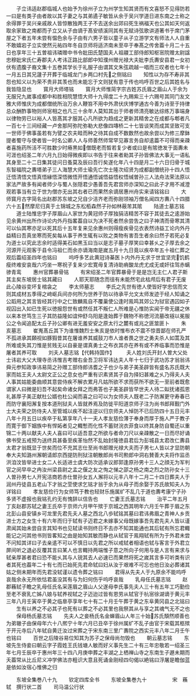 <!-- { "loadSidebar": true } -->
　　子立讳适赵郡临城人也始予为徐州子立为州学生知其贤而有文喜怒不见得防若一曰是有类子由者故以其子妻之与其弟遹子敏皆从余于吴兴学道日进东南之士称之余得罪于吴兴亲戚故人皆惊散独两王子不去送余出郊曰死生祸福天也公其如天何返取余家致之南都而子立又从子由谪于髙安绩溪同其有无赋诗弦歌讲道著书于席门茅屋之下者五年未尝有愠色余与子由有六男子皆以童子从子立游学文有师法人人自重不敢嬉宕子立实使然元祐四年冬自京师将适济南未至卒于奉髙之传舍葢十月二十五日也享年三十五曽祖讳璘赠中书令妣田氏楚国夫人祖鬷工部侍郎知枢宻院赠太尉諡忠穆妣宋氏仁寿郡夫人考讳正路比部郎中知濮州赠光禄大夫妣李氏夀安县君一女初伏有遗腹子裔文集十五巻其学长于礼服子由谓其文朱弦疏越一唱而三叹者也七年十一月五日其兄蘧子开葬于临城龙门乡两口村先之侧铭曰
　　知性以为存不寿非其怨也知义以为荣不贵非其羡也而未能忘于文则犹有意于传也呜呼百世之后其姓名与我皆隐显也
　　寳月大师塔铭
　　寳月大师惟简字宗古姓苏氏眉之眉山人于余为无服兄九嵗事成都中和胜相院慧悟大师十九得度二十九赐紫三十六赐号其同门友文雅大师惟庆为成都僧统所治万余人鞭笞不用中外肃伏庆博学通古今善为诗至于持律总众酬酢事物则师宻相之也凡三十余年人莫知其出于师者师清亮敏达综练万事端身以律物劳已以裕人人皆髙其才服其心凡所欲为趋成之更新其精舍之在成都与郫者凡一百七十三间经藏一卢舍那阿弥陀弥勒大悲像四塼桥二十七皆谈笑而成其坚致可支一世师于佛事虽若有为譬之农夫畦而种之待其自成不数数然也故余尝以为修三摩鉢提者蜀守与使者皆一时名公卿人人与师善然师常罕见寡言务自却逺葢不可得而亲疎者喜施药所活不可胜数少时瘠黒如僧既老而晳若复少者或曰是有隂徳发于面夀未可涯也绍圣二年六月九日始得微疾即以书告于往来者勑其子孙皆佛法大事无一语私其身至二十二日集其徒问日蚤莫及辰曰吾行矣遂化年八十四是月二十六日归骨于城东智福院之夀塔弟子三人海慧大师士瑜先亡次士隆次绍贤为成都副僧统孙十四人悟迁悟清悟文悟真悟縁悟深悟微悟开悟通悟诚悟益悟权悟缄曽孙三人法舟法荣法原以家法严故多有闻者师少与蜀人张隠君少愚善吾先君宫师亦深知之曰此子才用不减澄观若事当有立于世为僧亦无出其右者已而果然余谪居惠州舟实来请铭铭曰
　　大师寳月古字简名出赵郡苏东坡之兄自少洁齐老而弥刚领袖万僧名闻四方夀八十四腊六十五然摩尼归真于土锦城之东松栢森然子孙如林蔽芾其隂
　　陆道士墓志铭
　　道士陆惟忠字子厚眉山人家世为黄冠师子厚独狷洁精苦不容于其徒去之逺游始见余黄州出所作诗论内外丹指畧葢自以为决不死者然余尝吿之曰子神清而骨寒其清可以仙其寒亦足以死其后十五年复来见余惠州则得瘦疾骨见衣表然诗益工论内外丹益精曰吾真坐寒而死矣每从事于养生辄有以败之类物有害吾生者余曰然子若死必复为道士以究此志余时适得美石如黒玉曰当以是志子墓子厚笑曰幸甚乆之子厚去余之河源开元观客于县令冯祖仁而余亦谪海南是嵗五月十九日竟以疾卒年五十祖仁葬之观后葢绍圣四年也铭曰
　　呜呼多艺此黄冠诗棊医卜内外丹无求于世宜坚完饥鹤瘦终难安哀哉六巧坐一寒祝子复来少宏寛毋复清诗助痟酸龙虎尤成无或奸往驾赤螭骖青鸾
　　惠州官葬暴骨铭
　　有宋绍圣二年官葬暴骨于是是岂无主仁人君子斯其主矣东坡居士铭其藏曰
　　人耶天耶随念而徂有未能然宅此枯颅后有君子无废此心陵谷变坏复棺衾之
　　李太师墓志
　　李氏之先世有徳人使皆好学忠信而文则其成材五季得之﨑岖兵间亦何所为世养于防以待承平允文太师发迹于经人知诵之公蹈用之其言皆经其行中之仁致麟鳯自不覆巢使公逢时鳯鸣其郊公为狱官遇囚如子视囚出入如已生死以徳报怨世有或然任其不叛仁人所难是心惟防实闻于帝无疆之休以来本世笃生三子其防益隆如谊仲舒乌阳是逢始葬于魏物不称徳河流墓改襚以冕服公之令闻追配太丘子孙公卿有进无羞安安之原太行之麓有或兆之匪筮匪卜
　　朱亥墓志
　　崔嵬髙丘其下为谁惟魏烈士朱亥是依时惟布衣不震不惊晋鄙在师孔严不孤进承其頥视如豚猳昔其在屠谁养其威鼓刀市人谁者畏之世之勇夫杀人如蒿及其所难或失其刀惟是贫贱无以自豪是谓真勇士之布衣其亦在养有或不养临事而恐惟是屠者其养可取
　　刘夫人墓志铭【代韩持国作】
　　夫人姓刘氏开封人曽大父处士讳岩大父大理寺丞讳惟吉考赠右金吾卫将军讳达夫人年十七归于武功苏才翁翁讳舜元参知政亊讳易简之孙赠工部侍郎讳耆之子也少与弟子美圣辟皆有盛名苏氏既大家而姑王夫人太尉文正公之息女也严重有识素贤其子自为择妇甚难之乆乃得夫人夫人事其姑能委曲顺其意尝侍疾不解衣累月凡姑所欲不求而获所不欲无一至前者既愈谓家人曰微是妇吾不起矣命诸女拜之而弗答也子美圣辟皆早世夫人待二姒抚诸孤恩礼甚厚子美正献杜公婿也杜公闻而喜之曰可以为女师夫人既老二子防澥更守寿春已而防守襄阳澥复按本道刑狱夫人皆就养焉及防徙平阳道京师子注为尚书郎拜觐门外士大夫荣之防侍夫人至管城以疾不起注逆以归京师夫人悼防不已后防四十五日元丰八年十月五日以疾卒于私第享年八十一夫人孝友慈俭薄于奉身而厚于施人严于教子而寛于御下姻族中有悍妬者见之輙慙而化性不蓄财浣衣菲食以终其身防自蜀还以重锦二十两以献夫人夫人喜曰可以适吾意之所欲与者命刀尺以亲疎散之一日而尽好诵佛书受五戒预为送终具甚备至疾革怡然不乱始封隆徳县君后为彭城县太君改仁夀县太君才翁既显于世矣而位不充其志仕至尚书郎赠光禄大夫而子男七人皆以才显防朝奉大夫知潞州澥朝请郎京西提防刑狱注朝散郎尚书司勲郎中洞右賛善大夫将作监丞洪洎汶皆举进士女二人长适进士虞大防次适承议郎郭逢原孙男十三人之顔无为军判官之闵早卒之冉汝州梁县尉之孟之偃之友之恂之悌之邵之杨之南之烈之防孙女十三人曽孙男七人开宪洁商若赤仕曽孙女五人澥将以元丰八年十二月二十四日葬夫人于润州丹徒县五老山下才翁之茔使求乞铭才翁于余为从母子而余娶于苏氏故知夫人为详铭曰
　　孝友慈俭行为女师笃于教也轻财乐施属纩不乱几于道也夀考康宁子孙多贤不虚报也我铭孔约无有愧辞以信告也
　　亡妻王氏墓志铭
　　治平二年五月丁亥赵郡苏轼之妻王氏卒于京师六月甲午殡于京城之西其明年六月壬午葬于眉之东北彭山县安镇乡可龙里先君先夫人墓之西北八歩轼铭其墓曰君讳弗眉之青神人乡贡进士方之女生十有六年而归于轼有子迈君之未嫁事父母既嫁事吾先君先夫人皆以谨肃闻其始未尝自言其知书也见轼读书则终日不去亦不知其能通也其后轼有所忘君輙能记之问其他书则皆畧知之由是始知其敏而静也从轼官于鳯翔轼有所为于外君未尝不问知其详曰子去亲逺不可以不慎日以先君之所以戒轼者相语也轼与客言于外君立屏间听之退必反覆其言曰某人也言輙持两端惟子意之所向子何用与是人言有来求与轼亲厚甚者君曰恐不能乆其与人锐其去人必速已而果然将死之嵗其言多可听类有识者其死也葢年二十有七而已始死先君命轼曰妇从汝于艰难不可忘也他日汝必葬诸其姑之侧未期年而先君没轼谨以遗令葬之铭曰
　　君得从先夫人于九原余不能呜呼哀哉余永无所依怙君虽没其有与为妇何伤乎呜呼哀哉
　　乳母任氏墓志铭
　　赵郡蘓轼子瞻之乳母任氏名采莲眉之眉山人父遂母李氏事先夫人三十有五年工巧勤俭至老不衰乳亡姊八娘与轼养视轼之子迈迨过皆有恩劳从轼官于杭宻徐湖谪于黄元丰三年八月壬寅卒于黄之临臯亭享年七十有二十月壬午葬于黄之东阜黄冈县之北铭曰
　　生有以养之不必其子也死有以葬之不必其里也我祭其从与享之其魂气无不之也
　　保母杨氏墓志铭
　　先夫人之妾杨氏名金蝉眉山人年三十始苏氏頽然顺善也为弟辙子由保母年六十八熈宁十年六月已丑卒于徐州属纩不乱子由官于宋载其柩殡于开元寺后八年轼自黄迁汝过宋葬之于宋东南三里广夀院之西实元丰八年二月壬午也铭曰
　　百世之后陵谷易位知其为苏子之保母尚勿毁也
　　朝云墓志铭
　　东坡先生侍妾曰朝云字子霞姓王氏钱塘人敏而好义事先生二十有三年忠敬若一绍圣三年七月壬辰卒于惠州年三十四八月庚申葬之丰湖之上栖禅山寺之东南生子遯未期而夭葢常从比丘尼义冲学佛法亦粗识大意且死诵金刚经四句偈以絶铭曰浮屠是瞻伽蓝是依如汝宿心惟佛之归



　　东坡全集巻八十九
　　钦定四库全书
　　东坡全集巻九十　　　　　宋　蘓轼　撰行状二首
　　司马温公行状
